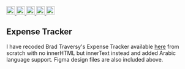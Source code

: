 <a href="https://lokutech.github.io/Expense-Tracker/">
  <img src="https://img.shields.io/badge/Online_at_Github_Pages-success"  height="22">
</a> 
<a href="https://github.com/lokutech/Expense-Tracker/blob/main/index.html">
  <img src="https://img.shields.io/badge/HTML-E34F26?logo=html5&logoColor=white"  height="22">
</a> 
<a href="https://github.com/lokutech/Expense-Tracker/blob/main/style.css">
  <img src="https://img.shields.io/badge/CSS-1572B6?logo=css3&logoColor=white"  height="22">
</a> 
<a href="https://developer.mozilla.org/en-US/docs/Web/javascript">
  <img src="https://img.shields.io/badge/Vanilla-v6+-grey?logo=javascript&labelColor=F7DF1E&logoColor=black"  height="22">
</a> 

<a href="https://www.figma.com/file/RxCmzE2b20cYWOXKjlNtE1/Expense-Tracker?node-id=0%3A1">
  <img src="https://img.shields.io/badge/Figma-F24E1E?logo=figma&logoColor=white"  height="22">
</a> 



## Expense Tracker

I have recoded Brad Traversy's Expense Tracker available [here](https://github.com/bradtraversy/vanillawebprojects/tree/master/expense-tracker) from scratch with no innerHTML but innerText instead and added Arabic language support. Figma design files are also included above.



